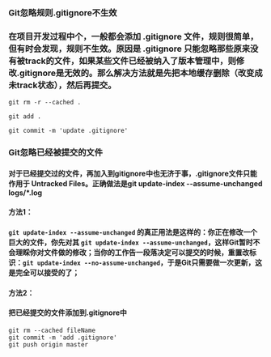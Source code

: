 ### Git忽略规则.gitignore不生效

### 在项目开发过程中个，一般都会添加 .gitignore 文件，规则很简单，但有时会发现，规则不生效。原因是 .gitignore 只能忽略那些原来没有被track的文件，如果某些文件已经被纳入了版本管理中，则修改.gitignore是无效的。那么解决方法就是先把本地缓存删除（改变成未track状态），然后再提交。

```
git rm -r --cached .

git add .

git commit -m 'update .gitignore'

```
### Git忽略已经被提交的文件
#### 对于已经提交过的文件，再加入到gitignore中也无济于事，.gitignore文件只能作用于 Untracked Files。正确做法是git update-index --assume-unchanged logs/*.log

#### 方法1：
#### `git update-index --assume-unchanged` 的真正用法是这样的：你正在修改一个巨大的文件，你先对其 `git update-index --assume-unchanged`，这样Git暂时不会理睬你对文件做的修改；当你的工作告一段落决定可以提交的时候，重置改标识：`git update-index --no-assume-unchanged`，于是Git只需要做一次更新，这是完全可以接受的了；

#### 方法2：
#### 把已经提交的文件添加到.gitignore中
```
git rm --cached fileName
git commit -m 'add .gitignore'
git push origin master
```
